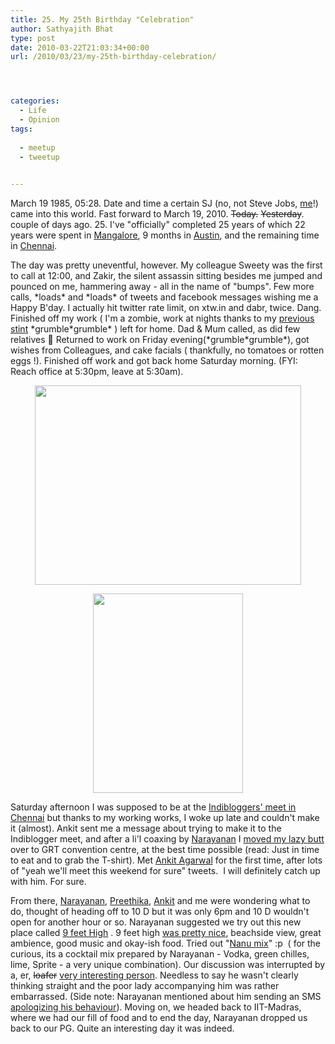 ```yaml
---
title: 25. My 25th Birthday "Celebration"
author: Sathyajith Bhat
type: post
date: 2010-03-22T21:03:34+00:00
url: /2010/03/23/my-25th-birthday-celebration/




categories:
  - Life
  - Opinion
tags:
  
  - meetup  
  - tweetup
  

---
```

March 19 1985, 05:28. Date and time a certain SJ (no, not Steve Jobs, [me][1]!) came into this world. Fast forward to March 19, 2010. <span style="text-decoration: line-through;">Today.</span> <span style="text-decoration: line-through;">Yesterday</span>. couple of days ago. 25. I've "officially" completed 25 years of which 22 years were spent in [Mangalore][2], 9 months in [Austin][3], and the remaining time in [Chennai][4].



The day was pretty uneventful, however. My colleague Sweety was the first to call at 12:00, and Zakir, the silent assassin sitting besides me jumped and pounced on me, hammering away - all in the name of "bumps". Few more calls, \*loads\* and \*loads\* of tweets and facebook messages wishing me a Happy B'day. I actually hit twitter rate limit, on xtw.in and dabr, twice. Dang. Finished off my work ( I'm a zombie, work at nights thanks to my [previous stint][5] \*grumble\*grumble\* ) left for home. Dad & Mum called, as did few relatives 🙂 Returned to work on Friday evening(\*grumble\*grumble\*), got wishes from Colleagues, and cake facials ( thankfully, no tomatoes or rotten eggs !). Finished off work and got back home Saturday morning. (FYI: Reach office at 5:30pm, leave at 5:30am).

<a id="aptureLink_WIppAerXdc" style="margin: 0pt auto; padding: 0px 6px; text-align: center; display: block;" href="https://posterous.com/getfile/files.posterous.com/sathyabhat/wN7MCuPwvBojkuKbORCsydcFW5m0sZGGpQaHYMd1JGX3cCzNS5Q61ij7tiFp/photo_2.jpg"><img style="border: 0px none;" src="https://posterous.com/getfile/files.posterous.com/sathyabhat/wN7MCuPwvBojkuKbORCsydcFW5m0sZGGpQaHYMd1JGX3cCzNS5Q61ij7tiFp/photo_2.jpg" alt="" width="425.53333333333336px" height="319.15000000000003px" /></a>

<a id="aptureLink_ppFLRH0SHk" style="margin: 0pt auto; padding: 0px 6px; text-align: center; display: block;" href="https://posterous.com/getfile/files.posterous.com/sathyabhat/tSyJaxl8boSkfGyJzbPOA1l6BEN6tcKtQMUK68w5s7Qb0U18fZGJbz1fbmiI/photo.jpg"><img style="border: 0px none;" src="https://posterous.com/getfile/files.posterous.com/sathyabhat/tSyJaxl8boSkfGyJzbPOA1l6BEN6tcKtQMUK68w5s7Qb0U18fZGJbz1fbmiI/photo.jpg" alt="" width="239.36250000000004px" height="319.15000000000003px" /></a>

Saturday afternoon I was supposed to be at the [Indibloggers' meet in Chennai][6] but thanks to my working works, I woke up late and couldn't make it (almost). Ankit sent me a message about trying to make it to the Indiblogger meet, and after a li'l coaxing by [Narayanan][7] I [moved my lazy butt][8] over to GRT convention centre, at the best time possible (read: Just in time to eat and to grab the T-shirt). Met [Ankit Agarwal][9] for the first time, after lots of "yeah we'll meet this weekend for sure" tweets.  I will definitely catch up with him. For sure.

From there, [Narayanan][10], [Preethika][11], [Ankit][12] and me were wondering what to do, thought of heading off to 10 D but it was only 6pm and 10 D wouldn't open for another hour or so. Narayanan suggested we try out this new place called [9 feet High][13] . 9 feet high [was pretty nice][14], beachside view, great ambience, good music and okay-ish food. Tried out "[Nanu mix][15]" :p  ( for the curious, its a cocktail mix prepared by Narayanan - Vodka, green chilles, lime, Sprite - a very unique combination). Our discussion was interrupted by a, er, <span style="text-decoration: line-through;">loafer</span> [very interesting person][16]. Needless to say he wasn't clearly thinking straight and the poor lady accompanying him was rather embarrassed. (Side note: Narayanan mentioned about him sending an SMS [apologizing his behaviour][17]). Moving on, we headed back to IIT-Madras, where we had our fill of food and to end the day, Narayanan dropped us back to our PG. Quite an interesting day it was indeed.

 [1]: ../2008/12/13/hi-im-sj/
 [2]: ../tag/mangalore/
 [3]: ../tag/austin/
 [4]: ../tag/chennai/
 [5]: ../2008/09/21/onsite-opportunity-beckons/
 [6]: https://search.twitter.com/search?q=%23indichn
 [7]: https://twitter.com/narayananh
 [8]: https://search.twitter.com/search?q=Rushing%20to%20make%20a%20last%20minute%20hero%20entry%20for%20%23indibloggers
 [9]: https://twitter.com/ankit_a
 [10]: https://techspikes.com/
 [11]: https://www.preethika.in/
 [12]: https://anky84.wordpress.com/
 [13]: https://4sq.com/bi4KcL
 [14]: https://search.twitter.com/search?q=high%20pretty%20awesome%20place,%20beach%20side
 [15]: https://search.twitter.com/search?q=special%27s%20mix%20-%20green%20chillies,%20vodka,%20sprite%20Lemon%20mix
 [16]: https://search.twitter.com/search?q=Some%20weird%20dude%20jumps%20into%20our%20conversation
 [17]: https://search.twitter.com/search?q=9fthigh%20loafer
